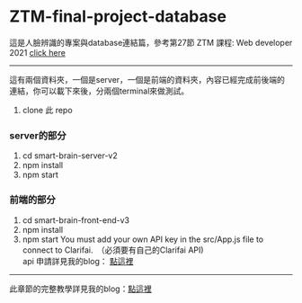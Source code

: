 # ZTM-final-project-database
這是人臉辨識的專案與database連結篇，參考第27節 ZTM 課程: Web developer 2021 [click here](https://www.udemy.com/share/101WcU3@5EAiAmGEE0x4-XTGI6KMPVG8yyKNykO6LWlBiBEiFhtCOxMG1dCxEOzqL1WmJH_nDQ==/ "title") 

---
這有兩個資料夾，一個是server，一個是前端的資料夾，內容已經完成前後端的連結，你可以載下來後，分兩個terminal來做測試。  
1. clone 此 repo  
### server的部分
  1. cd smart-brain-server-v2
  2. npm install
  3. npm start
### 前端的部分
  1. cd smart-brain-front-end-v3
  2. npm install
  3. npm start
  You must add your own API key in the src/App.js file to connect to Clarifai.　（必須要有自己的Clarifai API)  
  api 申請詳見我的blog： [點這裡](https://www.notion.so/Clarifai-API-Updates-Models-and-Troubleshooting-a62619f26fc74ab188d7a74b1ea23226 "title")  
---
此章節的完整教學詳見我的blog：[點這裡](https://www.notion.so/ZTM-FINAL-PROJECT_SmartBrain-Back-End-Database-35394d591edc4ba3962cbe3a7560bd03 "title")

